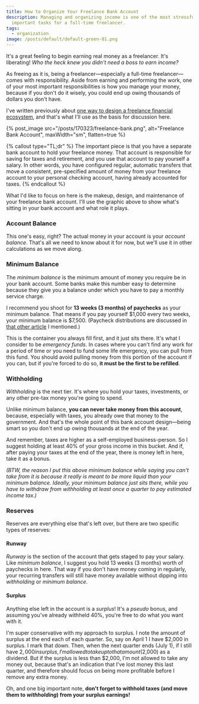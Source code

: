 ```yaml
---
title: How to Organize Your Freelance Bank Account
description: Managing and organizing income is one of the most stressful and
  important tasks for a full-time freelancer.
tags:
  - organization
image: /posts/default/default-green-01.png
---
```


It's a great feeling to begin earning real money as a freelancer. It's liberating! _Who the heck knew you didn't need a boss to earn income?_

As freeing as it is, being a freelancer—especially a full-time freelancer—comes with responsibility. Aside from earning and performing the work, one of your most important responsibilities is how you manage your money, because if you don't do it wisely, you could end up owing thousands of dollars you don't have.

I've written previously about [one way to design a freelance financial ecosystem](/posts/managing-money-as-a-freelancer/), and that's what I'll use as the basis for discussion here.

{% post_image
    src="/posts/170323/freelance-bank.png",
    alt="Freelance Bank Account",
    maxWidth="sm",
    flatten=true %}

{% callout type="TL;dr" %}
The important piece is that you have a separate bank account to hold your freelance money. That account is responsible for saving for taxes and retirement, and you use that account to pay yourself a salary. In other words, you have configured regular, automatic transfers that move a consistent, pre-specified amount of money from your freelance account to your personal checking account, having already accounted for taxes.
{% endcallout %}

What I'd like to focus on here is the makeup, design, and maintenance of your freelance bank account. I'll use the graphic above to show what's sitting in your bank account and what role it plays.

### Account Balance

This one's easy, right? The actual money in your account is your _account balance_. That's all we need to know about it for now, but we'll use it in other calculations as we move along.

### Minimum Balance

The _minimum balance_ is the minimum amount of money you require be in your bank account. Some banks make this number easy to determine because they give you a balance under which you have to pay a monthly service charge.

I recommend you shoot for **13 weeks (3 months) of paychecks** as your minimum balance. That means if you pay yourself $1,000 every two weeks, your minimum balance is $7,500\. (Paycheck distributions are discussed in [that other article](/posts/managing-money-as-a-freelancer/) I mentioned.)

This is the container you always fill first, and it just sits there. It's what I consider to be _emergency funds_. In cases where you can't find any work for a period of time or you need to fund some life emergency, you can pull from this fund. You should avoid pulling money from this portion of the account if you can, but if you're forced to do so, **it must be the first to be refilled**.

### Withholding

_Withholding_ is the next tier. It's where you hold your taxes, investments, or any other pre-tax money you're going to spend.

Unlike minimum balance, **you can never take money from this account**, because, especially with taxes, you already owe that money to the government. And that's the whole point of this bank account design—being smart so you don't end up owing thousands at the end of the year.

And remember, taxes are higher as a self-employed business-person. So I suggest holding at least 40% of your gross income in this bucket. And if, after paying your taxes at the end of the year, there is money left in here, take it as a bonus.

_(BTW, the reason I put this above minimum balance while saying you can't take from it is because it really is meant to be more liquid than your minimum balance. Ideally, your minimum balance just sits there, while you have to withdraw from withholding at least once a quarter to pay estimated income tax.)_

### Reserves

Reserves are everything else that's left over, but there are two specific types of reserves:

#### Runway

_Runway_ is the section of the account that gets staged to pay your salary. Like _minimum balance_, I suggest you hold 13 weeks (3 months) worth of paychecks in here. That way if you don't have money coming in regularly, your recurring transfers will still have money available without dipping into _withholding_ or _minimum balance_.

#### Surplus

Anything else left in the account is a _surplus_! It's a _pseudo_ bonus, and assuming you've already withheld 40%, you're free to do what you want with it.

I'm super conservative with my approach to surplus. I note the amount of surplus at the end each of each quarter. So, say on April 1 I have $2,000 in surplus. I mark that down. Then, when the next quarter ends (July 1), if I still have $2,000 in surplus, I'm allowed to take up to that amount ($2,000) as a dividend. But if the surplus is less than $2,000, I'm not allowed to take any money out, because that's an indication that I've lost money this last quarter, and therefore should focus on being more profitable before I remove any extra money.

Oh, and one big important note, **don't forget to withhold taxes (and move them to _withholding_) from your surplus earnings!**

